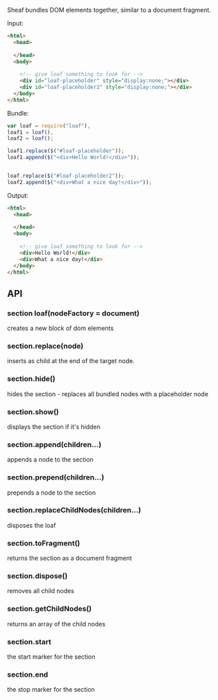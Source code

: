 Sheaf bundles DOM elements together, similar to a document fragment.

Input:
```html
<html>
  <head>
    
  </head>
  <body>
    
    <!-- give loaf something to look for -->
    <div id="loaf-placeholder" style="display:none;"></div>
    <div id="loaf-placeholder2" style="display:none;"></div>
  </body>
</html>
```

Bundle:

```javascript
var loaf = require("loaf"),
loaf1 = loaf(),
loaf2 = loaf();

loaf1.replace($("#loaf-placeholder"));
loaf1.append($("<div>Hello World!</div>"));


loaf.replace($("#loaf-placeholder2"));
loaf2.append($("<div>What a nice day!</div>"));
```

Output:
```html
<html>
  <head>
    
  </head>
  <body>
    
    <!-- give loaf something to look for -->
    <div>Hello World!</div>
    <div>What a nice day!</div>
  </body>
</html>
```


## API

### section loaf(nodeFactory = document)

creates a new block of dom elements

### section.replace(node)

inserts as child at the end of the target node.

### section.hide()

hides the section - replaces all bundled nodes with a placeholder node

### section.show()

displays the section if it's hidden

### section.append(children...)

appends a node to the section

### section.prepend(children...)

prepends a node to the section

### section.replaceChildNodes(children...)

disposes the loaf

### section.toFragment()

returns the section as a document fragment

### section.dispose()

removes all child nodes

### section.getChildNodes()

returns an array of the child nodes

### section.start

the start marker for the section

### section.end

the stop marker for the section



